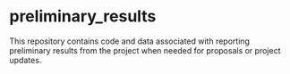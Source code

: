 # preliminary_results
This repository contains code and data associated with reporting preliminary results from the project when needed for proposals or project updates.
